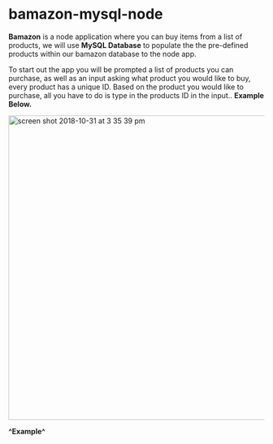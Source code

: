 # bamazon-mysql-node


**Bamazon** is a node application where you can buy items
from a list of products, we will use **MySQL Database** to populate 
the the pre-defined products within our bamazon database to the node app.


To start out the app you will be prompted a list
of products you can purchase, as well as an input asking 
what product you would like to buy, every product has a unique ID. 
Based on the product you would like to purchase, all you have to do
is type in the products ID in the input.. **Example Below.**


<img width="600" alt="screen shot 2018-10-31 at 3 35 39 pm" src="https://user-images.githubusercontent.com/40408849/47817046-a912ac80-dd22-11e8-8066-68cf380071b7.png">


**^Example^**
